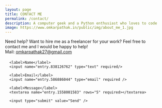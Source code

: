 ```yaml
---
layout: page
title: CONTACT ME
permalink: /contact/
description: A computer geek and a Python enthusiast who loves to code. Huge fan of open source softwares and an active contributor on GitHub. Also love to sketch and read Agatha Christie's novels.
image: https://www.omkarpathak.in/public/img/about_me_1.jpg
---
```


<p class="message scroll-effect" style="margin-bottom: 20px;">
  Need help? Want to hire me as a freelancer for your work? Feel free to contact me and I would be happy to help!
  <br />
  Mail: <a href="mailto: omkarpathak27@gmail.com">omkarpathak27@gmail.com</a>
</p>

<script type="text/javascript">var submitted=false;</script>
 <iframe name="hidden_iframe" id="hidden_iframe" style="display:none;" onload="if(submitted)  {window.location='/thank-you/';}"></iframe>

<!-- Tutorial from:https://blog.webjeda.com/google-form-customize/ -->
<form class="form scroll-effect" action="https://docs.google.com/forms/d/e/1FAIpQLSf_hWmD9pNG2OpgAN49pbfOoN6bgfQWZ57wUgLSGuIpqLaVng/formResponse"  method="post" target="hidden_iframe"
onsubmit="submitted=true;">

      <label>Name</label>
      <input name="entry.838126762" type="text" required/>

      <label>Email</label>
      <input name="entry.586886044" type="email" required />

      <label>Message</label>
      <textarea name="entry.1558001583" rows="5" required></textarea>

      <input type="submit" value="Send" />

</form>

